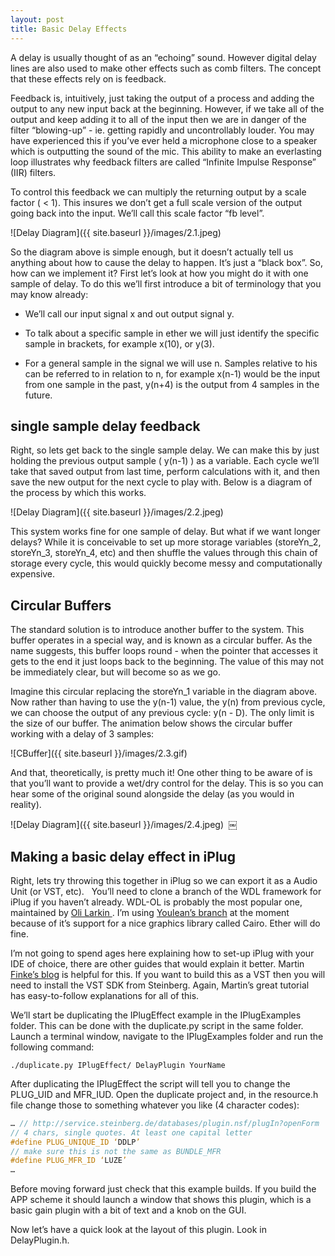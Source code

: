 ```yaml
---
layout: post
title: Basic Delay Effects
---
```


A delay is usually thought of as an “echoing” sound. However digital delay lines are also used to make other effects such as comb filters. The concept that these effects rely on is feedback. 

Feedback is, intuitively, just taking the output of a process and adding the output to any new input back at the beginning. However, if we take all of the output and keep adding it to all of the input then we are in danger of the filter “blowing-up” - ie. getting rapidly and uncontrollably louder. You may have experienced this if you’ve ever held a microphone close to a speaker which is outputting the sound of the mic. This ability to make an everlasting loop illustrates why feedback filters are called “Infinite Impulse Response” (IIR) filters.

To control this feedback we can multiply the returning output by a scale factor ( < 1). This insures we don’t get a full scale version of the output going back into the input. We’ll call this scale factor “fb level”.

![Delay Diagram]({{ site.baseurl }}/images/2.1.jpeg)

So the diagram above is simple enough, but it doesn’t actually tell us anything about how to cause the delay to happen. It’s just a “black box”. So, how can we implement it? First let’s look at how you might do it with one sample of delay. To do this we’ll first introduce a bit of terminology that you may know already: 


 - We’ll call our input signal x and out output signal y. 

 - To talk about a specific sample in ether we will just identify the specific sample in brackets, for example x(10), or y(3).

 - For a general sample in the signal we will use n. Samples relative to his can be referred to in relation to n, for example x(n-1) would be the input from one sample in the past, y(n+4) is the output from 4 samples in the future.


## single sample delay feedback

Right, so lets get back to the single sample delay. We can make this by just holding the previous output sample ( y(n-1) ) as a variable. Each cycle we’ll take that saved output from last time, perform calculations with it, and then save the new output for the next cycle to play with. Below is a diagram of the process by which this works.

![Delay Diagram]({{ site.baseurl }}/images/2.2.jpeg)

This system works fine for one sample of delay. But what if we want longer delays? While it is conceivable to set up more storage variables (storeYn_2, storeYn_3, storeYn_4, etc) and then shuffle the values through this chain of storage every cycle, this would quickly become messy and computationally expensive. 

## Circular Buffers

The standard solution is to introduce another buffer to the system. This buffer operates in a special way, and is known as a circular buffer. As the name suggests, this buffer loops round - when the pointer that accesses it gets to the end it just loops back to the beginning. The value of this may not be immediately clear, but will become so as we go. 

Imagine this circular replacing the storeYn_1 variable in the diagram above. Now rather than having to use the y(n-1) value, the y(n) from previous cycle, we can choose the output of any previous cycle: y(n - D). The only limit is the size of our buffer. The animation below shows the circular buffer working with a delay of 3 samples:

![CBuffer]({{ site.baseurl }}/images/2.3.gif) 

And that, theoretically, is pretty much it! One other thing to be aware of is that you’ll want to provide a wet/dry control for the delay. This is so you can hear some of the original sound alongside the delay (as you would in reality). 

![Delay Diagram]({{ site.baseurl }}/images/2.4.jpeg) 
￼
## Making a basic delay effect in iPlug

Right, lets try throwing this together in iPlug so we can export it as a Audio Unit (or VST, etc).  
You’ll need to clone a branch of the WDL framework for iPlug if you haven’t already. WDL-OL is probably the most popular one, maintained by [Oli Larkin ](https://github.com/olilarkin/wdl-ol). I’m using [Youlean’s branch](https://github.com/Youlean/IPlug-Youlean)  at the moment because of it’s support for a nice graphics library called Cairo. Ether will do fine. 

I’m not going to spend ages here explaining how to set-up iPlug with your IDE of choice, there are other guides that would explain it better. Martin [Finke’s blog](http://www.martin-finke.de/blog/tags/making_audio_plugins.html) is helpful for this. If you want to build this as a VST then you will need to install the VST SDK from Steinberg. Again, Martin’s great tutorial has easy-to-follow explanations for all of this. 

We’ll start be duplicating the IPlugEffect example in the IPlugExamples folder. This can be done with the duplicate.py script in the same folder. Launch a terminal window, navigate to the IPlugExamples folder and run the following command:

```shell_session
./duplicate.py IPlugEffect/ DelayPlugin YourName
```

After duplicating the IPlugEffect the script will tell you to change the PLUG_UID and MFR_IUD.  Open the duplicate project and, in the resource.h file change those to something whatever you like (4 character codes): 

```cpp
… // http://service.steinberg.de/databases/plugin.nsf/plugIn?openForm
// 4 chars, single quotes. At least one capital letter
#define PLUG_UNIQUE_ID ‘DDLP’
// make sure this is not the same as BUNDLE_MFR
#define PLUG_MFR_ID ‘LUZE’
…
```

Before moving forward just check that this example builds. If you build the APP scheme it should launch a window that shows this plugin, which is a basic gain plugin with a bit of text and a knob on the GUI. 

Now let’s have a quick look at the layout of this plugin. Look in DelayPlugin.h. 




